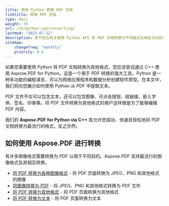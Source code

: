 ```yaml
---
title: 使用 Python 转换 PDF 文档
linktitle: 转换 PDF 文档
type: docs
weight: 70
url: /zh/python-cpp/converting/
lastmod: "2023-07-22"
description: 本节包含有关使用 Python API 将 PDF 文档转换为不同格式及相反方向的文章。
sitemap:
    changefreq: "monthly"
    priority: 0.8
---
```


如果您需要使用 Python 将 PDF 文档转换为其他格式，您应该尝试通过 C++ 使用 Aspose.PDF for Python。这是一个用于 PDF 转换的强大工具。Python 是一种多功能的编程语言，可以为网络应用程序和数据分析创建软件原型。在本文中，我们将向您展示如何使用 Python 从 PDF 中提取文本。

PDF 文件不仅可以包含文本，还可以包含图像、可点击按钮、超链接、嵌入字体、签名、印章等。将 PDF 文件转换为其他格式的用户这样做是为了能够编辑 PDF 内容。

我们的 **Aspose.PDF for Python via C++** 库允许您成功、快速且轻松地将 PDF 文档转换为最流行的格式，反之亦然。

## 如何使用 Aspose.PDF 进行转换

有许多图像格式需要转换为 PDF 以用于不同目的。Aspose.PDF 支持最流行的图像格式及其相互转换。

- [将 PDF 转换为各种图像格式](/pdf/zh/python-cpp/convert-pdf-to-images-format/) - 将 PDF 页面转换为 JPEG、PNG 和其他格式的图像
- [将图像转换为 PDF](/pdf/zh/python-cpp/convert-image-to-pdf/) - 将 JPEG、PNG 和其他格式转换为 PDF 文件
- [将 PDF 转换为其他格式](/pdf/zh/python-cpp/convert-pdf-to-other-files/) - 将 PDF 页面转换为其他格式
- [将 PDF 转换为文本](/pdf/zh/python-cpp/convert-pdf-to-txt/) - 将 PDF 页面转换为文本